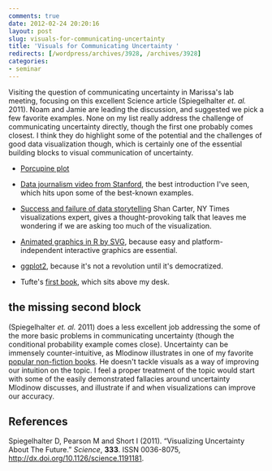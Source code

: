 ```yaml
---
comments: true
date: 2012-02-24 20:20:16
layout: post
slug: visuals-for-communicating-uncertainty
title: 'Visuals for Communicating Uncertainty '
redirects: [/wordpress/archives/3928, /archives/3928]
categories:
- seminar
---
```


Visiting the question of communicating uncertainty in Marissa's lab meeting, focusing on this excellent Science article (Spiegelhalter _et. al._ 2011).  Noam and Jamie are leading the discussion, and suggested we pick a few favorite examples.  None on my list really address the challenge of communicating uncertainty directly, though the first one probably comes closest.  I think they do highlight some of the potential and the challenges of good data visualization though, which is certainly one of the essential building blocks to visual communication of uncertainty.





  * [Porcupine plot](http://www.nytimes.com/interactive/2010/02/02/us/politics/20100201-budget-porcupine-graphic.html)


  * [Data journalism video from Stanford](http://datajournalism.stanford.edu), the best introduction I've seen, which hits upon some of the best-known examples.  


  * [Success and failure of data storytelling](http://flowingdata.com/2011/12/01/shan-carter-on-data-storytelling) Shan Carter, NY Times visualizations expert, gives a thought-provoking talk that leaves me wondering if we are asking too much of the visualization.  


  * [Animated graphics in R by SVG](http://www.omegahat.org/SVGAnnotation/tests/examples.html), because easy and platform-independent interactive graphics are essential.  


  * [ggplot2](http://had.co.nz/ggplot2/), because it's not a revolution until it's democratized.  


  * Tufte's [first book](http://www.amazon.com/Visual-Display-Quantitative-Information/dp/0961392142), which sits above my desk.  





## the missing second block



(Spiegelhalter _et. al._ 2011) does a less excellent job addressing the some of the more basic problems in communicating uncertainty (though the conditional probability example comes close).  Uncertainty can be immensely counter-intuitive, as Mlodinow illustrates in one of my favorite [popular non-fiction books](http://www.amazon.com/Drunkards-Walk-Randomness-Rules-Lives/dp/0375424040).  He doesn't tackle visuals as a way of improving our intuition on the topic. I feel a proper treatment of the topic would start with some of the easily demonstrated fallacies around uncertainty Mlodinow discusses, and illustrate if and when visualizations can improve our accuracy.

## References

<p>Spiegelhalter D, Pearson M and Short I (2011).
&ldquo;Visualizing Uncertainty About The Future.&rdquo;
<EM>Science</EM>, <B>333</B>.
ISSN 0036-8075, <a href="http://dx.doi.org/10.1126/science.1191181">http://dx.doi.org/10.1126/science.1191181</a>.
